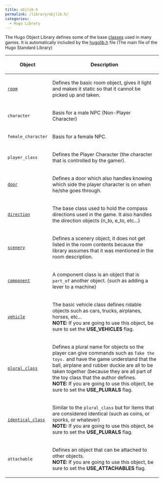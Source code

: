 ```yaml
---
title: objlib.h
permalink: /library/objlib.h/
categories: 
  - Hugo Library
---
```


The Hugo Object Library defines some of the base
[classes](basics/object_classes/) used in many games. It is
automatically included by the [hugolib.h](library/hugolib.h/) file
(The main file of the Hugo Standard Library)

<table>
<thead>
<tr class="header">
<th><p>Object</p></th>
<th><p>Description</p></th>
</tr>
</thead>
<tbody>
<tr class="odd">
<td><p><a href="Rooms"><code>room</code></a></p></td>
<td><p>Defines the basic room object, gives it light and makes it static so that it cannot be picked up and taken.</p></td>
</tr>
<tr class="even">
<td><p><code>character</code></p></td>
<td><p>Basis for a male NPC (Non-Player Character)</p></td>
</tr>
<tr class="odd">
<td><p><code>female_character</code></p></td>
<td><p>Basis for a female NPC.</p></td>
</tr>
<tr class="even">
<td><p><code>player_class</code></p></td>
<td><p>Defines the Player Character (the character that is controlled by the gamer).</p></td>
</tr>
<tr class="odd">
<td><p><a href="Doors"><code>door</code></a></p></td>
<td><p>Defines a door which also handles knowing which side the player character is on when he/she goes through.</p></td>
</tr>
<tr class="even">
<td><p><a href="direction"><code>direction</code></a></p></td>
<td><p>The base class used to hold the compass directions used in the game. It also handles the direction objects (n_to, e_to, etc...)</p></td>
</tr>
<tr class="odd">
<td><p><a href="scenery"><code>scenery</code></a></p></td>
<td><p>Defines a scenery object, it does not get listed in the room contents because the library assumes that it was mentioned in the room description.</p></td>
</tr>
<tr class="even">
<td><p><a href="Components"><code>component</code></a></p></td>
<td><p>A component class is an object that is <code>part_of</code> another object. (such as adding a lever to a machine)</p></td>
</tr>
<tr class="odd">
<td><p><a href="vehicle"><code>vehicle</code></a></p></td>
<td><p>The basic vehicle class defines ridable objects such as cars, trucks, airplanes, horses, etc...<br />
<strong>NOTE:</strong> If you are going to use this object, be sure to set the <strong>USE_VEHICLES</strong> flag.</p></td>
</tr>
<tr class="even">
<td><p><a href="Plurals"><code>plural_class</code></a></p></td>
<td><p>Defines a plural name for objects so the player can give commands such as <code>Take the toys.</code> and have the game understand that the ball, airplane and rubber duckie are all to be taken together (because they are all part of the toy class that the author defines.<br />
<strong>NOTE:</strong> If you are going to use this object, be sure to set the <strong>USE_PLURALS</strong> flag.</p></td>
</tr>
<tr class="odd">
<td><p><a href="Plurals#identical_class"><code>identical_class</code></a></p></td>
<td><p>Similar to the <code>plural_class</code> but for items that are considered identical (such as coins, or sporks, or whatever)<br />
<strong>NOTE:</strong> If you are going to use this object, be sure to set the <strong>USE_PLURALS</strong> flag.</p></td>
</tr>
<tr class="even">
<td><p><code>attachable</code></p></td>
<td><p>Defines an object that can be attached to other objects.<br />
<strong>NOTE:</strong> If you are going to use this object, be sure to set the <strong>USE_ATTACHABLES</strong> flag.</p></td>
</tr>
</tbody>
</table>

